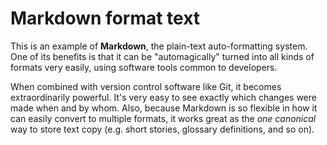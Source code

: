 # Markdown format text

This is an example of **Markdown**, the plain-text auto-formatting system. One of its benefits is that it can be "automagically" turned into all kinds of formats very easily, using software tools common to developers.

When combined with version control software like Git, it becomes extraordinarily powerful. It's very easy to see exactly which changes were made when and by whom. Also, because Markdown is so flexible in how it can easily convert to multiple formats, it works great as the *one canonical* way to store text copy (e.g. short stories, glossary definitions, and so on).
